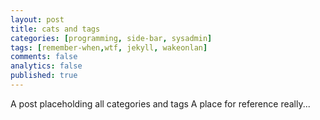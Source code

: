 ```yaml
---
layout: post
title: cats and tags
categories: [programming, side-bar, sysadmin]
tags: [remember-when,wtf, jekyll, wakeonlan]
comments: false
analytics: false
published: true
---
```

A post placeholding all categories and tags
A place for reference really...
